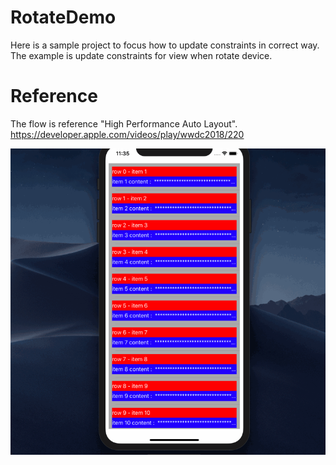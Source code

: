 # RotateDemo
Here is a sample project to focus how to update constraints in correct way. <br /> 
The example is update constraints for view when rotate device. <br />

# Reference
The flow is reference "High Performance Auto Layout".<br />
https://developer.apple.com/videos/play/wwdc2018/220

![image](https://github.com/HansHsu1125/RotateDemo/blob/master/Rotate.gif)
